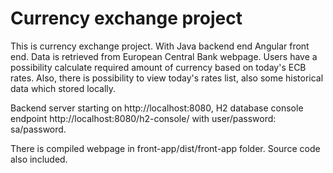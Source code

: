 # Currency exchange project

This is currency exchange project. With Java backend end Angular front end. Data is retrieved from European Central Bank webpage. 
Users have a possibility calculate required amount of currency based on today's ECB rates. Also, there is possibility to view today's rates list,
also some historical data which stored locally.

Backend server starting on http://localhost:8080, H2 database console endpoint http://localhost:8080/h2-console/ with user/password: sa/password.

There is compiled webpage in front-app/dist/front-app folder. Source code also included.

